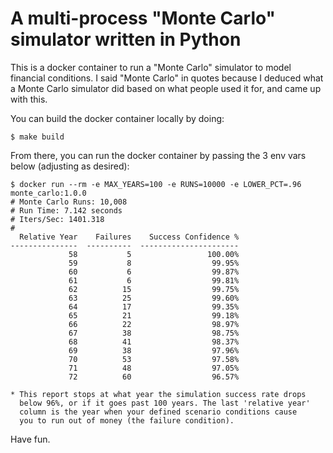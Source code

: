 # A multi-process "Monte Carlo" simulator written in Python

This is a docker container to run a "Monte Carlo" simulator to model financial conditions. I said "Monte Carlo" in quotes because I deduced what a Monte Carlo simulator did based on what people used it for, and came up with this.

You can build the docker container locally by doing:

```shell
$ make build
```

From there, you can run the docker container by passing the 3 env vars below (adjusting as desired):

```shell
$ docker run --rm -e MAX_YEARS=100 -e RUNS=10000 -e LOWER_PCT=.96  monte_carlo:1.0.0
# Monte Carlo Runs: 10,008
# Run Time: 7.142 seconds
# Iters/Sec: 1401.318
#
  Relative Year    Failures    Success Confidence %
---------------  ----------  ----------------------
             58           5                 100.00%
             59           8                  99.95%
             60           6                  99.87%
             61           6                  99.81%
             62          15                  99.75%
             63          25                  99.60%
             64          17                  99.35%
             65          21                  99.18%
             66          22                  98.97%
             67          38                  98.75%
             68          41                  98.37%
             69          38                  97.96%
             70          53                  97.58%
             71          48                  97.05%
             72          60                  96.57%

* This report stops at what year the simulation success rate drops
  below 96%, or if it goes past 100 years. The last 'relative year'
  column is the year when your defined scenario conditions cause
  you to run out of money (the failure condition).
```

Have fun.

